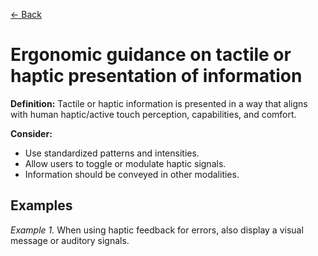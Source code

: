 [← Back](../ergonomics.md)

# Ergonomic guidance on tactile or haptic presentation of information

**Definition:** Tactile or haptic information is presented in a way that aligns with human haptic/active touch perception, capabilities, and comfort.

**Consider:**
* Use standardized patterns and intensities.
* Allow users to toggle or modulate haptic signals.
* Information should be conveyed in other modalities.

## Examples
_Example 1._ When using haptic feedback for errors, also display a visual message or auditory signals.
